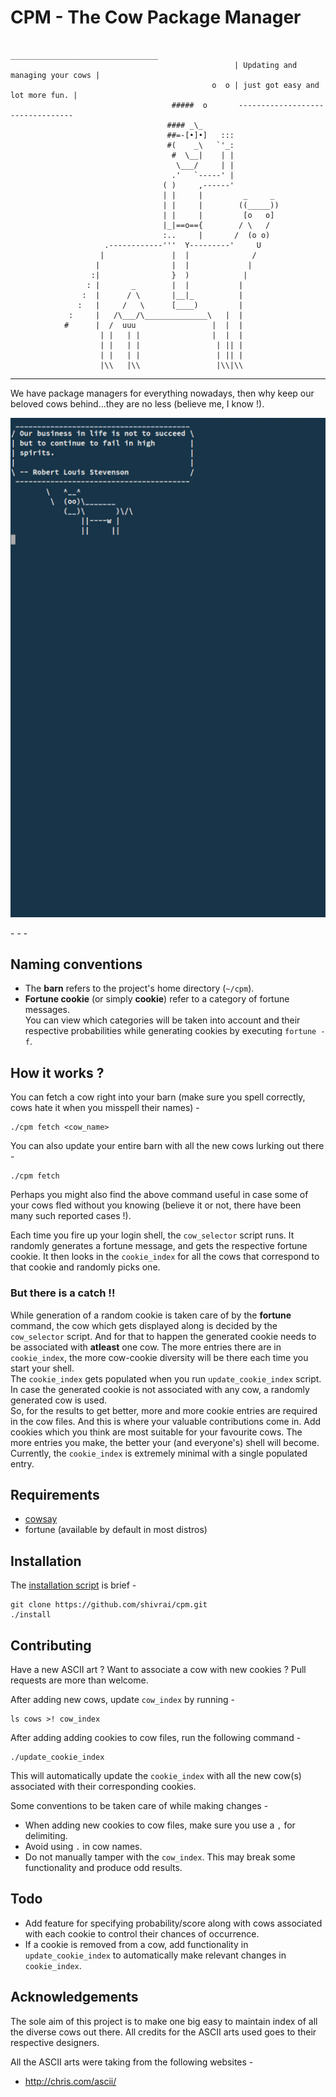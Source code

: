# CPM - The Cow Package Manager

```
                                                   _________________________________
                                                  | Updating and managing your cows |
                                             o  o | just got easy and lot more fun. |
                                    #####  o       ---------------------------------
                                   #### _\_
                                   ##=-[•]•]   :::
                                   #(    _\   `'_:
                                    #  \__|    | |
                                     \___/     | |
                                    .'   `-----' |
                                  ( )     ,------'
                                  | |     |         _     _
                                  | |     |        ((_____))
                                  | |     |         [o   o]
                                  |_|==o=={        / \   /
                                  :..     |       /  (o o)
                     .------------'''  Y---------'     U
                    |               |  |              /
                   |                |  |             |
                  :|                }  )            |
                 : |       _        |  |           |
                :  |      / \       |__|_          |
               :   |     /   \      [____)         |
             :     |   /\___/\______________\   |  |
            #      |  /  uuu                 |  |  |
                    | |   | |                |  |  |
                    | |   | |                 | || |
                    | |   | |                 | || |
                    |\\   |\\                 |\\|\\ 
```
- - -

We have package managers for everything nowadays, then why keep our beloved cows behind...they are no less (believe me, I know !).

<p align="center">
  <img alt="CPM in action" src="cpm.gif">
</p>
- - -

## Naming conventions
* The **barn** refers to the project's home directory (`~/cpm`).
* **Fortune cookie** (or simply **cookie**) refer to a category of fortune messages. <br>
  You can view which categories will be taken into account and their respective probabilities while generating cookies by executing `fortune -f`.

## How it works ?
You can fetch a cow right into your barn (make sure you spell correctly, cows hate it when you misspell their names) -
```
./cpm fetch <cow_name>
```

You can also update your entire barn with all the new cows lurking out there -
```
./cpm fetch
```
Perhaps you might also find the above command useful in case some of your cows fled without you knowing (believe it or not, there have been many such reported cases !).

Each time you fire up your login shell,  the `cow_selector` script runs. It randomly generates a fortune message, and gets the respective fortune cookie. It then looks in the `cookie_index` for all the cows that correspond to that cookie and randomly picks one.

### But there is a catch !!
While generation of a random cookie is taken care of by the **fortune** command, the cow which gets displayed along is decided by the `cow_selector` script. And for that to happen the generated cookie needs to be associated with **atleast** one cow. The more entries there are in `cookie_index`, the more cow-cookie diversity will be there each time you start your shell. <br>
The `cookie_index` gets populated when you run `update_cookie_index` script. In case the generated cookie is not associated with any cow, a randomly generated cow is used. <br>
So, for the results to get better, more and more cookie entries are required in the cow files. And this is where your valuable contributions come in. Add cookies which you think are most suitable for your favourite cows. The more entries you make, the better your (and everyone's) shell will become. <br>
Currently, the `cookie_index` is extremely minimal with a single populated entry.

## Requirements
* [cowsay](https://www.npmjs.com/package/cowsay)
* fortune (available by default in most distros)

## Installation
The [installation script](install) is brief -
```
git clone https://github.com/shivrai/cpm.git
./install
```

## Contributing
Have a new ASCII art ? Want to associate a cow with new cookies ? Pull requests are more than welcome.

After adding new cows, update `cow_index` by running -
```
ls cows >! cow_index
```

After adding adding cookies to cow files, run the following command -
```
./update_cookie_index
```
This will automatically update the `cookie_index` with all the new cow(s) associated with their corresponding cookies.

Some conventions to be taken care of while making changes -
* When adding new cookies to cow files, make sure you use a `,` for delimiting.
* Avoid using `.` in cow names.
* Do not manually tamper with the `cow_index`. This may break some functionality and produce odd results.

## Todo
* Add feature for specifying probability/score along with cows associated with each cookie to control their chances of occurrence.
* If a cookie is removed from a cow, add functionality in `update_cookie_index` to automatically make relevant changes in `cookie_index`.

## Acknowledgements
The sole aim of this project is to make one big easy to maintain index of all the diverse cows out there. All credits for the ASCII arts used goes to their respective designers.

All the ASCII arts were taking from the following websites -
* http://chris.com/ascii/
